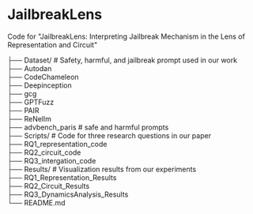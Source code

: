 # JailbreakLens
Code for "JailbreakLens: Interpreting Jailbreak Mechanism in the Lens of Representation and Circuit"


├── Dataset/ # Safety, harmful, and jailbreak prompt used in our work  
    ├── Autodan  
    ├── CodeChameleon  
    ├── Deepinception  
    ├── gcg  
    ├── GPTFuzz  
    ├── PAIR  
    ├── ReNellm  
    ├── advbench_paris # safe and harmful prompts  
├── Scripts/ # Code for three research questions in our paper  
    ├── RQ1_representation_code  
    ├── RQ2_circuit_code  
    ├── RQ3_intergation_code  
├── Results/ # Visualization results from our experiments  
    ├── RQ1_Representation_Results  
    ├── RQ2_Circuit_Results  
    ├── RQ3_DynamicsAnalysis_Results  
└── README.md
